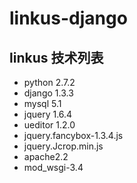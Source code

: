 linkus-django
=============

linkus 技术列表
------------
* python 2.7.2
* django 1.3.3
* mysql 5.1
* jquery 1.6.4
* ueditor 1.2.0
* jquery.fancybox-1.3.4.js
* jquery.Jcrop.min.js
* apache2.2
* mod_wsgi-3.4


